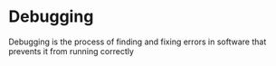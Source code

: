 # Debugging

Debugging is the process of finding and fixing errors in software that prevents it from running correctly
